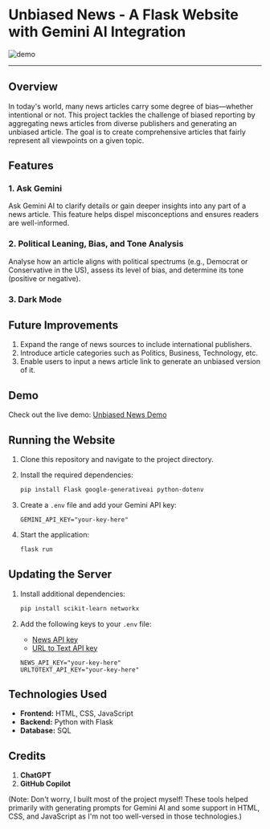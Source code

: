 # Unbiased News - A Flask Website with Gemini AI Integration

![demo](https://cloud-uf9xlkaa7-hack-club-bot.vercel.app/0demo.gif)

---

## Overview

In today's world, many news articles carry some degree of bias—whether intentional or not. This project tackles the challenge of biased reporting by aggregating news articles from diverse publishers and generating an unbiased article. The goal is to create comprehensive articles that fairly represent all viewpoints on a given topic.

## Features

### 1. **Ask Gemini**
Ask Gemini AI to clarify details or gain deeper insights into any part of a news article. This feature helps dispel misconceptions and ensures readers are well-informed.

### 2. **Political Leaning, Bias, and Tone Analysis**
Analyse how an article aligns with political spectrums (e.g., Democrat or Conservative in the US), assess its level of bias, and determine its tone (positive or negative).

### 3. **Dark Mode**

## Future Improvements

1. Expand the range of news sources to include international publishers.
2. Introduce article categories such as Politics, Business, Technology, etc.
3. Enable users to input a news article link to generate an unbiased version of it.

## Demo

Check out the live demo: [Unbiased News Demo](https://news.mengshin.me)

## Running the Website

1. Clone this repository and navigate to the project directory.
2. Install the required dependencies:

   ```bash
   pip install Flask google-generativeai python-dotenv
   ```

3. Create a `.env` file and add your Gemini API key:

   ```plaintext
   GEMINI_API_KEY="your-key-here"
   ```

4. Start the application:

   ```bash
   flask run
   ```

## Updating the Server

1. Install additional dependencies:

   ```bash
   pip install scikit-learn networkx
   ```

2. Add the following keys to your `.env` file:

   - [News API key](https://newsapi.org/)
   - [URL to Text API key](https://urltotext.com/)

   ```plaintext
   NEWS_API_KEY="your-key-here"
   URLTOTEXT_API_KEY="your-key-here"
   ```

## Technologies Used

- **Frontend:** HTML, CSS, JavaScript
- **Backend:** Python with Flask
- **Database:** SQL

## Credits

1. **ChatGPT**
2. **GitHub Copilot**

(Note: Don't worry, I built most of the project myself! These tools helped primarily with generating prompts for Gemini AI and some support in HTML, CSS, and JavaScript as I'm not too well-versed in those technologies.)